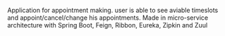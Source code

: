 Application for appointment making.  user is able to see aviable timeslots and appoint/cancel/change his appointments. Made in micro-service architecture with Spring Boot, Feign, Ribbon, Eureka, Zipkin and Zuul